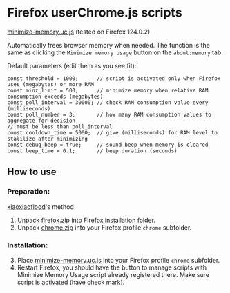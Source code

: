 # Firefox userChrome.js scripts

[minimize-memory.uc.js](https://github.com/update692/firefox/raw/master/minimize-memory.uc.js) (tested on Firefox 124.0.2)

Automatically frees browser memory when needed. The function is the same as clicking the `Minimize memory usage` button on the `about:memory` tab.

Default parameters (edit them as you see fit):
```
const threshold = 1000;      // script is activated only when Firefox uses (megabytes) or more RAM
const minz_limit = 500;      // minimize memory when relative RAM consumption exceeds (megabytes)
const poll_interval = 30000; // check RAM consumption value every (milliseconds)
const poll_number = 3;       // how many RAM consumption values to aggregate for decision
// must be less than poll_interval
const cooldown_time = 5000;  // give (milliseconds) for RAM level to stalilize after minimizing
const debug_beep = true;     // sound beep when memory is cleared
const beep_time = 0.1;       // beep duration (seconds)
```

## How to use

### Preparation:

[xiaoxiaoflood](https://github.com/xiaoxiaoflood/firefox-scripts)'s method
1. Unpack [firefox.zip](https://github.com/update692/firefox/raw/master/firefox.zip) into Firefox installation folder.
2. Unpack [chrome.zip](https://github.com/update692/firefox/raw/master/chrome.zip) into your Firefox profile `chrome` subfolder.

### Installation:

3. Place [minimize-memory.uc.js](https://github.com/update692/firefox/raw/master/minimize-memory.uc.js) into your Firefox profile `chrome` subfolder.
4. Restart Firefox, you should have the button to manage scripts with Minimize Memory Usage script already registered there. Make sure script is activated (have check mark).
